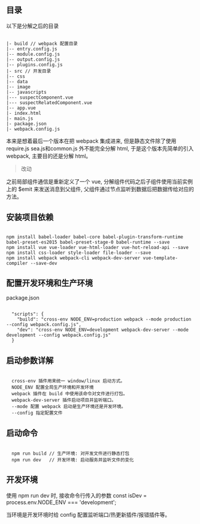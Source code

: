 ## 目录

以下是分解之后的目录

```

|- build // webpack 配置目录
|-- entry.config.js
|-- module.config.js
|-- output.config.js
|-- plugins.config.js
|- src // 开发目录
|-- css
|-- data
|-- image
|-- javascripts
|--- suspectComponent.vue
|--- suspectRelatedComponent.vue
|-- app.vue
|- index.html
|- main.js
|- package.json
|- webpack.config.js

```

本来是想着最后一个版本在把 webpack 集成进来, 但是静态文件除了使用 require.js sea.js和common.js 外不能完全分解 html, 于是这个版本先简单的引入 webpack, 主要目的还是分解 html。

> 改动

之前局部组件通信是重新定义了一个 vue, 分解组件代码之后子组件使用当前实例上的 $emit 来发送消息到父组件, 父组件通过节点监听到数据后把数据传给对应的方法。

## 安装项目依赖

```

npm install babel-loader babel-core babel-plugin-transform-runtime babel-preset-es2015 babel-preset-stage-0 babel-runtime --save
npm install vue vue-loader vue-html-loader vue-hot-reload-api --save
npm install css-loader style-loader file-loader --save
npm install webpack webpack-cli webpack-dev-server vue-template-compiler --save-dev

```

## 配置开发环境和生产环境

package.json

```

  "scripts": {
    "build": "cross-env NODE_ENV=production webpack --mode production --config webpack.config.js",
    "dev": "cross-env NODE_ENV=development webpack-dev-server --mode development --config webpack.config.js"
  }

```

## 启动参数详解

```

  cross-env 插件用来统一 window/linux 启动方式。
  NODE_ENV 配置全局生产环境和开发环境
  webpack 插件在 build 中使用该命令对文件进行打包。
  webpack-dev-server 插件启动项目并监听端口。
  --mode 配置 webpack 启动是生产环境还是开发环境。
  --config 指定配置文件

```

## 启动命令

```

  npm run build // 生产环境: 对开发文件进行静态打包 
  npm run dev   // 开发环境: 启动服务并监听文件的变化

```

## 开发环境

使用 npm run dev 时, 接收命令行传入的参数 const isDev = process.env.NODE_ENV === 'development';

当环境是开发环境时给 config 配置监听端口/热更新插件/报错插件等。